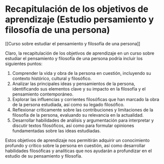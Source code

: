 # Recapitulación de los objetivos de aprendizaje (Estudio persamiento y filosofía de una persona)

[[Curso sobre estudiar el pensamiento y filosofía de una persona]]

Claro, la recapitulación de los objetivos de aprendizaje en un curso sobre estudiar el pensamiento y filosofía de una persona podría incluir los siguientes puntos:

1. Comprender la vida y obra de la persona en cuestión, incluyendo su contexto histórico, cultural y filosófico.
2. Analizar las principales ideas y pensamientos de la persona, identificando sus elementos clave y su impacto en la filosofía y el pensamiento contemporáneo.
3. Explorar las influencias y corrientes filosóficas que han marcado la obra de la persona estudiada, así como su legado filosófico.
4. Reflexionar críticamente sobre las contribuciones y limitaciones de la filosofía de la persona, evaluando su relevancia en la actualidad.
5. Desarrollar habilidades de análisis y argumentación para interpretar y discutir textos filosóficos, así como para formular opiniones fundamentadas sobre las ideas estudiadas.

Estos objetivos de aprendizaje nos permitirán adquirir un conocimiento profundo y crítico sobre la persona en cuestión, así como desarrollar habilidades filosóficas y analíticas que nos ayudarán a profundizar en el estudio de su pensamiento y filosofía.
